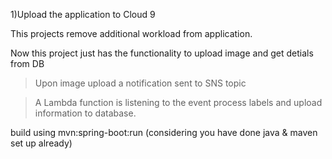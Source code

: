 1)Upload the application to Cloud 9


This projects remove additional workload from application.

Now this project just has the functionality to upload image and get detials from DB

 > Upon image upload a notification sent to SNS topic

 > A Lambda function is listening to the event process labels and upload information to database.


build using mvn:spring-boot:run (considering you have done java & maven set up already)


